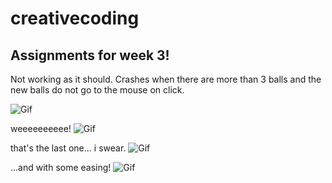 # creativecoding
## Assignments for week 3!

Not working as it should. Crashes when there are more than 3 balls and the new balls do not go to the mouse on click.

![Gif](https://media.giphy.com/media/xT9IgtbXK4ewohrdU4/giphy.gif)

weeeeeeeeee!
![Gif](https://media.giphy.com/media/26n7bxdBOkqYNzvY4/giphy.gif)


that's the last one... i swear.
![Gif](https://media.giphy.com/media/l1J9sn28zX2pEapDq/giphy.gif)

...and with some easing!
![Gif](https://media.giphy.com/media/l1J9wQUefkicJiMco/giphy.gif)
